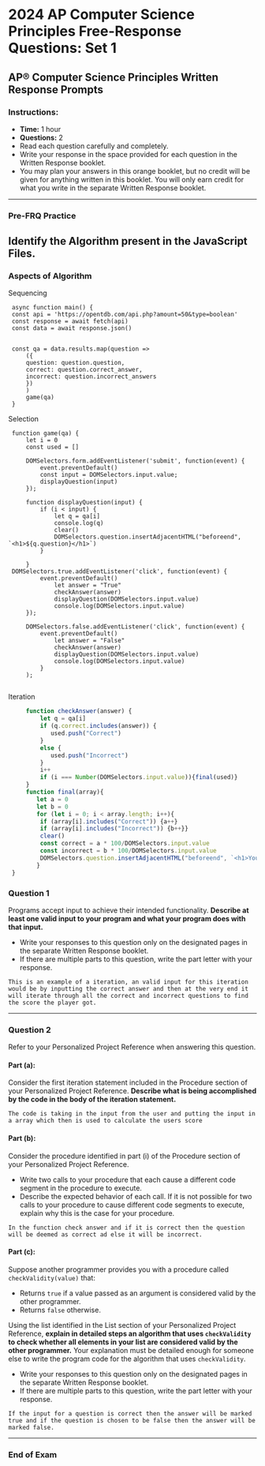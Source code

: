 # 2024 AP Computer Science Principles Free-Response Questions: Set 1

## AP® Computer Science Principles Written Response Prompts

### Instructions:

- **Time:** 1 hour
- **Questions:** 2
- Read each question carefully and completely.
- Write your response in the space provided for each question in the Written Response booklet.
- You may plan your answers in this orange booklet, but no credit will be given for anything written in this booklet. You will only earn credit for what you write in the separate Written Response booklet.

---

### Pre-FRQ Practice

## Identify the Algorithm present in the JavaScript Files.

### Aspects of Algorithm

Sequencing

```JS
 async function main() {
 const api = 'https://opentdb.com/api.php?amount=50&type=boolean'
 const response = await fetch(api)
 const data = await response.json()


 const qa = data.results.map(question =>
     ({
     question: question.question,
     correct: question.correct_answer,
     incorrect: question.incorrect_answers
     })
     )
     game(qa)
 }
```

Selection

```JS
 function game(qa) {
     let i = 0
     const used = []

     DOMSelectors.form.addEventListener('submit', function(event) {
         event.preventDefault()
         const input = DOMSelectors.input.value;
         displayQuestion(input)
     });

     function displayQuestion(input) {
         if (i < input) {
             let q = qa[i]
             console.log(q)
             clear()
             DOMSelectors.question.insertAdjacentHTML("beforeend", `<h1>${q.question}</h1>`)
         }

     }
 DOMSelectors.true.addEventListener('click', function(event) {
         event.preventDefault()
             let answer = "True"
             checkAnswer(answer)
             displayQuestion(DOMSelectors.input.value)
             console.log(DOMSelectors.input.value)
     });

     DOMSelectors.false.addEventListener('click', function(event) {
         event.preventDefault()
             let answer = "False"
             checkAnswer(answer)
             displayQuestion(DOMSelectors.input.value)
             console.log(DOMSelectors.input.value)
         }
     );


```

Iteration

```Javascript
     function checkAnswer(answer) {
         let q = qa[i]
         if (q.correct.includes(answer)) {
            used.push("Correct")
         }
         else {
            used.push("Incorrect")
         }
         i++
         if (i === Number(DOMSelectors.input.value)){final(used)}
     }
     function final(array){
        let a = 0
        let b = 0
        for (let i = 0; i < array.length; i++){
         if (array[i].includes("Correct")) {a++}
         if (array[i].includes("Incorrect")) {b++}}
         clear()
         const correct = a * 100/DOMSelectors.input.value
         const incorrect = b * 100/DOMSelectors.input.value
         DOMSelectors.question.insertAdjacentHTML("beforeend", `<h1>You got ${correct}% of them right and ${incorrect}% of them wrong!</h1>`)
        }
 }

```

### Question 1

Programs accept input to achieve their intended functionality. **Describe at least one valid input to your program and what your program does with that input.**

- Write your responses to this question only on the designated pages in the separate Written Response booklet.
- If there are multiple parts to this question, write the part letter with your response.

```
This is an example of a iteration, an valid input for this iteration would be by inputting the correct answer and then at the very end it will iterate through all the correct and incorrect questions to find the score the player got.
```

---

### Question 2

Refer to your Personalized Project Reference when answering this question.

#### Part (a):

Consider the first iteration statement included in the Procedure section of your Personalized Project Reference. **Describe what is being accomplished by the code in the body of the iteration statement.**

```
The code is taking in the input from the user and putting the input in a array which then is used to calculate the users score
```

#### Part (b):

Consider the procedure identified in part (i) of the Procedure section of your Personalized Project Reference.

- Write two calls to your procedure that each cause a different code segment in the procedure to execute.
- Describe the expected behavior of each call. If it is not possible for two calls to your procedure to cause different code segments to execute, explain why this is the case for your procedure.

```
In the function check answer and if it is correct then the question will be deemed as correct ad else it will be incorrect.
```

#### Part (c):

Suppose another programmer provides you with a procedure called `checkValidity(value)` that:

- Returns `true` if a value passed as an argument is considered valid by the other programmer.
- Returns `false` otherwise.

Using the list identified in the List section of your Personalized Project Reference, **explain in detailed steps an algorithm that uses `checkValidity` to check whether all elements in your list are considered valid by the other programmer.** Your explanation must be detailed enough for someone else to write the program code for the algorithm that uses `checkValidity`.

- Write your responses to this question only on the designated pages in the separate Written Response booklet.
- If there are multiple parts to this question, write the part letter with your response.

```
If the input for a question is correct then the answer will be marked true and if the question is chosen to be false then the answer will be marked false.
```

---

### End of Exam
